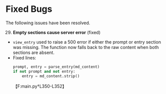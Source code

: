 # Fixed Bugs

The following issues have been resolved.

29. **Empty sections cause server error** (fixed)
   - `view_entry` used to raise a 500 error if either the prompt or entry section was missing. The function now falls back to the raw content when both sections are absent.
   - Fixed lines:
     ```python
     prompt, entry = parse_entry(md_content)
     if not prompt and not entry:
         entry = md_content.strip()
     ```
     【F:main.py†L350-L352】

